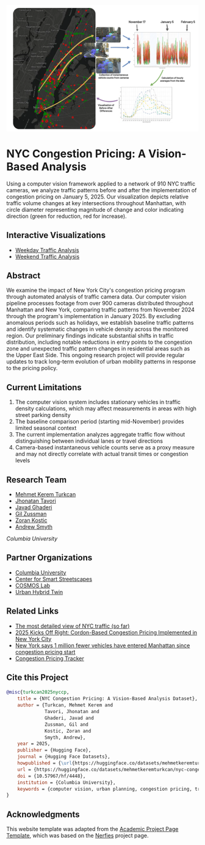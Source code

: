 <p align="center">
  <img src="https://github.com/mkturkcan/congestionpricing/blob/master/static/images/title.png?raw=true"  width="1200" />
</p>

# NYC Congestion Pricing: A Vision-Based Analysis

Using a computer vision framework applied to a network of 910 NYC traffic cameras, we analyze traffic patterns before and after the implementation of congestion pricing on January 5, 2025. Our visualization depicts relative traffic volume changes at key intersections throughout Manhattan, with circle diameter representing magnitude of change and color indicating direction (green for reduction, red for increase).

## Interactive Visualizations

- [Weekday Traffic Analysis](weekday.html)
- [Weekend Traffic Analysis](weekend.html)

## Abstract

We examine the impact of New York City's congestion pricing program through automated analysis of traffic camera data. Our computer vision pipeline processes footage from over 900 cameras distributed throughout Manhattan and New York, comparing traffic patterns from November 2024 through the program's implementation in January 2025. By excluding anomalous periods such as holidays, we establish baseline traffic patterns and identify systematic changes in vehicle density across the monitored region. Our preliminary findings indicate substantial shifts in traffic distribution, including notable reductions in entry points to the congestion zone and unexpected traffic pattern changes in residential areas such as the Upper East Side. This ongoing research project will provide regular updates to track long-term evolution of urban mobility patterns in response to the pricing policy.

## Current Limitations

1. The computer vision system includes stationary vehicles in traffic density calculations, which may affect measurements in areas with high street parking density
2. The baseline comparison period (starting mid-November) provides limited seasonal context
3. The current implementation analyzes aggregate traffic flow without distinguishing between individual lanes or travel directions
4. Camera-based instantaneous vehicle counts serve as a proxy measure and may not directly correlate with actual transit times or congestion levels

## Research Team

- [Mehmet Kerem Turkcan](https://keremturkcan.com)
- [Jhonatan Tavori](https://www.cs.tau.ac.il/~jhonatant/)
- [Javad Ghaderi](https://www.ee.columbia.edu/~jghaderi/)
- [Gil Zussman](https://wimnet.ee.columbia.edu/people/gil-zussman/)
- [Zoran Kostic](https://www.aidl.ee.columbia.edu/)
- [Andrew Smyth](https://www.columbia.edu/cu/civileng/smyth/index.html)

*Columbia University*

## Partner Organizations

- [Columbia University](https://www.columbia.edu)
- [Center for Smart Streetscapes](https://cs3-erc.org)
- [COSMOS Lab](https://www.cosmos-lab.org/)
- [Urban Hybrid Twin](https://digitaltwin.engineering.columbia.edu/)

## Related Links

- [The most detailed view of NYC traffic (so far)](https://www.mta.info/article/most-detailed-view-of-nyc-traffic-so-far)
- [2025 Kicks Off Right: Cordon-Based Congestion Pricing Implemented in New York City](https://inrix.com/blog/2025-kicks-off-right-cordon-based-congestion-pricing-implemented-in-new-york-city/)
- [New York says 1 million fewer vehicles have entered Manhattan since congestion pricing start](https://www.msn.com/en-us/urban-infrastructure/transportation-infrastructure/new-york-says-1-million-fewer-vehicles-have-entered-manhattan-since-congestion-pricing-start/ar-AA1y5eBF)
- [Congestion Pricing Tracker](https://www.congestion-pricing-tracker.com/)

## Cite this Project

```bibtex
@misc{turkcan2025nyccp,
    title = {NYC Congestion Pricing: A Vision-Based Analysis Dataset},
    author = {Turkcan, Mehmet Kerem and 
              Tavori, Jhonatan and 
              Ghaderi, Javad and 
              Zussman, Gil and 
              Kostic, Zoran and 
              Smyth, Andrew},
    year = 2025,
    publisher = {Hugging Face},
    journal = {Hugging Face Datasets},
    howpublished = {\url{https://huggingface.co/datasets/mehmetkeremturkcan/nyc-congestionpricing-cv/}},
    url = {https://huggingface.co/datasets/mehmetkeremturkcan/nyc-congestionpricing-cv/},
    doi = {10.57967/hf/4448},
    institution = {Columbia University},
    keywords = {computer vision, urban planning, congestion pricing, traffic analysis, smart cities, urban mobility, policy impact assessment},
}
```

## Acknowledgments

This website template was adapted from the [Academic Project Page Template](https://github.com/eliahuhorwitz/Academic-project-page-template), which was based on the [Nerfies](https://nerfies.github.io) project page.
